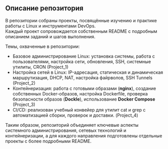 ## Описание репозитория  

В репозитории собраны проекты, посвящённые изучению и практике работы с Linux и инструментами DevOps.  
Каждый проект сопровождается собственным README с подробным описанием заданий и шагов выполнения.  

Темы, охваченные в репозитории:  
- Базовое администрирование Linux: установка системы, работа с пользователями, настройка сети, обновления, SSH, системные утилиты, CRON  (Project_1)
- Настройка сетей в Linux: IP-адресация, статическая и динамическая маршрутизация, DHCP, NAT, настройка файрволов, SSH Tunnels  (Project_2)
- Контейнеризация: работа с готовыми образами (**nginx**), создание собственных Docker-образов, настройка Dockerfile, проверка безопасности образов (**Dockle**), использование **Docker Compose** (Project_3)
- CI/CD: реализован учебный конвейер для утилит cat и grep с автоматизацией сборки, проверок и доставки. (Project_4)

Таким образом, репозиторий объединяет ключевые аспекты системного администрирования, сетевых технологий и контейнеризации, а для каждого направления подготовлены отдельные проекты с более подробными README.  
